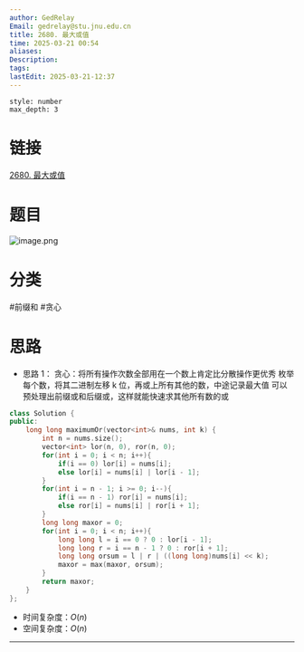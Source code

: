 ```yaml
---
author: GedRelay
Email: gedrelay@stu.jnu.edu.cn
title: 2680. 最大或值
time: 2025-03-21 00:54
aliases: 
Description: 
tags: 
lastEdit: 2025-03-21-12:37
---
```


```toc
style: number
max_depth: 3
```

# 链接
[2680. 最大或值](https://leetcode.cn/problems/maximum-or/) 

# 题目
![image.png](https://ged-pic-bed.oss-cn-guangzhou.aliyuncs.com/img/202503210055943.png)


# 分类
#前缀和 #贪心 

# 思路
- 思路 1：
贪心：将所有操作次数全部用在一个数上肯定比分散操作更优秀
枚举每个数，将其二进制左移 k 位，再或上所有其他的数，中途记录最大值
可以预处理出前缀或和后缀或，这样就能快速求其他所有数的或


```cpp
class Solution {
public:
    long long maximumOr(vector<int>& nums, int k) {
        int n = nums.size();
        vector<int> lor(n, 0), ror(n, 0);
        for(int i = 0; i < n; i++){
            if(i == 0) lor[i] = nums[i];
            else lor[i] = nums[i] | lor[i - 1];
        }
        for(int i = n - 1; i >= 0; i--){
            if(i == n - 1) ror[i] = nums[i];
            else ror[i] = nums[i] | ror[i + 1];
        }
        long long maxor = 0;
        for(int i = 0; i < n; i++){
            long long l = i == 0 ? 0 : lor[i - 1];
            long long r = i == n - 1 ? 0 : ror[i + 1];
            long long orsum = l | r | ((long long)nums[i] << k);
            maxor = max(maxor, orsum);
        }
        return maxor;
    }
};
```


- 时间复杂度：${O\left( n \right)  }$ 
- 空间复杂度：${O\left( n \right)  }$ 


---

